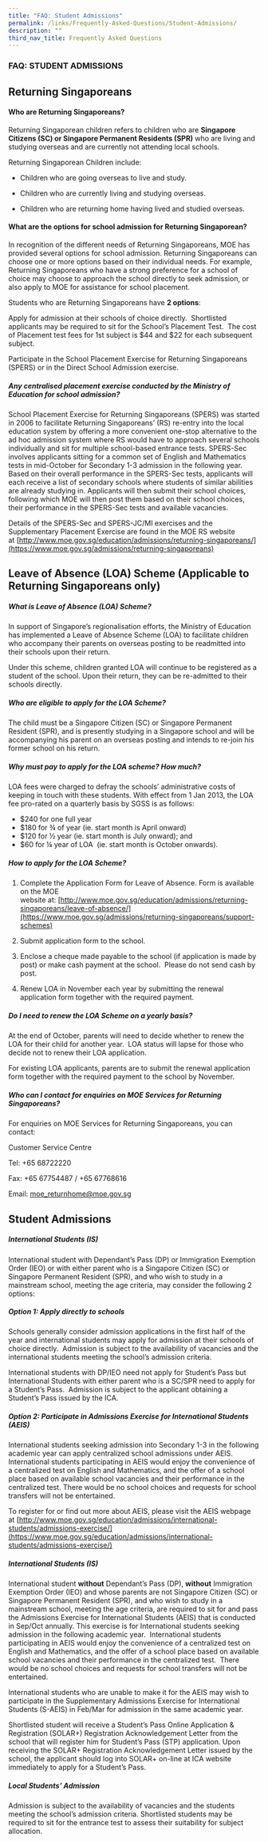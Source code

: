 ```yaml
---
title: "FAQ: Student Admissions"
permalink: /links/Frequently-Asked-Questions/Student-Admissions/
description: ""
third_nav_title: Frequently Asked Questions
---
```

### FAQ: STUDENT ADMISSIONS

Returning Singaporeans
----------------------

#### Who are Returning Singaporeans?

Returning Singaporean children refers to children who are **Singapore Citizens (SC) or Singapore Permanent Residents (SPR)** who are living and studying overseas and are currently not attending local schools.

Returning Singaporean Children include:

*   Children who are going overseas to live and study.  
    
*   Children who are currently living and studying overseas.  
    
*   Children who are returning home having lived and studied overseas.  

#### What are the options for school admission for Returning Singaporean?

In recognition of the different needs of Returning Singaporeans, MOE has provided several options for school admission. Returning Singaporeans can choose one or more options based on their individual needs. For example, Returning Singaporeans who have a strong preference for a school of choice may choose to approach the school directly to seek admission, or also apply to MOE for assistance for school placement.

Students who are Returning Singaporeans have **2 options**:

Apply for admission at their schools of choice directly.  Shortlisted applicants may be required to sit for the School’s Placement Test.  The cost of Placement test fees for 1st subject is $44 and $22 for each subsequent subject.

Participate in the School Placement Exercise for Returning Singaporeans (SPERS) or in the Direct School Admission exercise.

##### Any centralised placement exercise conducted by the Ministry of Education for school admission?

School Placement Exercise for Returning Singaporeans (SPERS) was started in 2006 to facilitate Returning Singaporeans’ (RS) re-entry into the local education system by offering a more convenient one-stop alternative to the ad hoc admission system where RS would have to approach several schools individually and sit for multiple school-based entrance tests. SPERS-Sec involves applicants sitting for a common set of English and Mathematics tests in mid-October for Secondary 1-3 admission in the following year. Based on their overall performance in the SPERS-Sec tests, applicants will each receive a list of secondary schools where students of similar abilities are already studying in. Applicants will then submit their school choices, following which MOE will then post them based on their school choices, their performance in the SPERS-Sec tests and available vacancies.

Details of the SPERS-Sec and SPERS-JC/MI exercises and the Supplementary Placement Exercise are found in the MOE RS website at [http://www.moe.gov.sg/education/admissions/returning-singaporeans/](https://www.moe.gov.sg/admissions/returning-singaporeans)

Leave of Absence (LOA) Scheme (Applicable to Returning Singaporeans only)
-------------------------------------------------------------------------

##### What is Leave of Absence (LOA) Scheme?

In support of Singapore’s regionalisation efforts, the Ministry of Education has implemented a Leave of Absence Scheme (LOA) to facilitate children who accompany their parents on overseas posting to be readmitted into their schools upon their return.

Under this scheme, children granted LOA will continue to be registered as a student of the school. Upon their return, they can be re-admitted to their schools directly.

##### Who are eligible to apply for the LOA Scheme?

The child must be a Singapore Citizen (SC) or Singapore Permanent Resident (SPR), and is presently studying in a Singapore school and will be accompanying his parent on an overseas posting and intends to re-join his former school on his return.

##### Why must pay to apply for the LOA scheme? How much?

LOA fees were charged to defray the schools’ administrative costs of keeping in touch with these students. With effect from 1 Jan 2013, the LOA fee pro-rated on a quarterly basis by SGSS is as follows:

* $240 for one full year<br> 
* $180 for ¾ of year (ie. start month is April onward)   
* $120 for ½ year (ie. start month is July onward); and<br>
* $60 for ¼ year of LOA  (ie. start month is October onwards). <br>  
  

##### How to apply for the LOA Scheme?

1.  Complete the Application Form for Leave of Absence. Form is available on the MOE website at: [http://www.moe.gov.sg/education/admissions/returning-singaporeans/leave-of-absence/](https://www.moe.gov.sg/admissions/returning-singaporeans/support-schemes)  
    
2.  Submit application form to the school.  
    
3.  Enclose a cheque made payable to the school (if application is made by post) or make cash payment at the school.  Please do not send cash by post.  
    
4.  Renew LOA in November each year by submitting the renewal application form together with the required payment.  

##### Do I need to renew the LOA Scheme on a yearly basis?

At the end of October, parents will need to decide whether to renew the LOA for their child for another year.  LOA status will lapse for those who decide not to renew their LOA application. 

For existing LOA applicants, parents are to submit the renewal application form together with the required payment to the school by November.

##### Who can I contact for enquiries on MOE Services for Returning Singaporeans?

For enquiries on MOE Services for Returning Singaporeans, you can contact:

  

Customer Service Centre

Tel: +65 68722220

Fax: +65 67754487 / +65 67768616

Email: [moe\_returnhome@moe.gov.sg](mailto:moe_returnhome@moe.gov.sg)


Student Admissions
------------------

##### International Students (IS)

International student with Dependant’s Pass (DP) or Immigration Exemption Order (IEO) or with either parent who is a Singapore Citizen (SC) or Singapore Permanent Resident (SPR), and who wish to study in a mainstream school, meeting the age criteria, may consider the following 2 options:

##### Option 1: Apply directly to schools

Schools generally consider admission applications in the first half of the year and international students may apply for admission at their schools of choice directly.  Admission is subject to the availability of vacancies and the international students meeting the school’s admission criteria.

International students with DP/IEO need not apply for Student’s Pass but International Students with either parent who is a SC/SPR need to apply for a Student’s Pass.  Admission is subject to the applicant obtaining a Student’s Pass issued by the ICA.

##### Option 2: Participate in Admissions Exercise for International Students (AEIS)

International students seeking admission into Secondary 1-3 in the following academic year can apply centralized school admissions under AEIS.  International students participating in AEIS would enjoy the convenience of a centralized test on English and Mathematics, and the offer of a school place based on available school vacancies and their performance in the centralized test. There would be no school choices and requests for school transfers will not be entertained.

To register for or find out more about AEIS, please visit the AEIS webpage at [http://www.moe.gov.sg/education/admissions/international-students/admissions-exercise/](https://www.moe.gov.sg/education/admissions/international-students/admissions-exercise/)

##### International Students (IS)

International student **without** Dependant’s Pass (DP), **without** Immigration Exemption Order (IEO) and whose parents are not Singapore Citizen (SC) or Singapore Permanent Resident (SPR), and who wish to study in a mainstream school, meeting the age criteria, are required to sit for and pass the Admissions Exercise for International Students (AEIS) that is conducted in Sep/Oct annually. This exercise is for International students seeking admission in the following academic year.  International students participating in AEIS would enjoy the convenience of a centralized test on English and Mathematics, and the offer of a school place based on available school vacancies and their performance in the centralized test.  There would be no school choices and requests for school transfers will not be entertained.

International students who are unable to make it for the AEIS may wish to participate in the Supplementary Admissions Exercise for International Students (S-AEIS) in Feb/Mar for admission in the same academic year.

Shortlisted student will receive a Student’s Pass Online Application & Registration (SOLAR+) Registration Acknowledgement Letter from the school that will register him for Student’s Pass (STP) application. Upon receiving the SOLAR+ Registration Acknowledgement Letter issued by the school, the applicant should log into SOLAR+ on-line at ICA website immediately to apply for a Student’s Pass.

##### Local Students’ Admission

Admission is subject to the availability of vacancies and the students meeting the school’s admission criteria. Shortlisted students may be required to sit for the entrance test to assess their suitability for subject allocation.